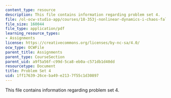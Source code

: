 ```yaml
---
content_type: resource
description: This file contains information regarding problem set 4.
file: /ol-ocw-studio-app/courses/18-353j-nonlinear-dynamics-i-chaos-fall-2012/1ff1763926ceba49e2137f55c1d30897_MIT18_353JF12_pset4.pdf
file_size: 160044
file_type: application/pdf
learning_resource_types:
- Assignments
license: https://creativecommons.org/licenses/by-nc-sa/4.0/
ocw_type: OCWFile
parent_title: Assignments
parent_type: CourseSection
parent_uid: a9f5a56f-c99d-5ca8-eb0a-c571db1d40dd
resourcetype: Document
title: Problem Set 4
uid: 1ff17639-26ce-ba49-e213-7f55c1d30897
---
```

This file contains information regarding problem set 4.